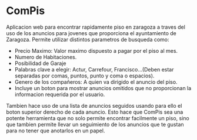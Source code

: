 # ComPis
Aplicacion web para encontrar rapidamente piso en zaragoza a traves del uso de los anuncios para jovenes que proporciona el ayuntamiento de Zaragoza.
Permite utilizar distintos parametros de busqueda como:
- Precio Maximo: Valor maximo dispuesto a pagar por el piso al mes.
- Numero de Habitaciones.
- Posibilidad de Garaje
- Palabras clave a elegir: Actur, Carrefour, Francisco...(Deben estar separadas por comas, puntos, punto y coma o espacios).
- Genero de los compañeros: A quien va dirigido el anuncio del piso.
- Incluye un boton para mostrar anuncios omitidos que no proporcionan la informacion requerida por el usuario.

Tambien hace uso de una lista de anuncios seguidos usando para ello el boton superior derecho de cada anuncio. Esto hace que ComPis sea una potente herramienta que no solo permite encontrar facilmente un piso, sino que tambien permite llevar un seguimiento de los anuncios que te gustan para no tener que anotarlos en un papel.
